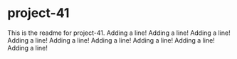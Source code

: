 # project-41

This is the readme for project-41.
Adding a line!
Adding a line!
Adding a line!
Adding a line!
Adding a line!
Adding a line!
Adding a line!
Adding a line!
Adding a line!
